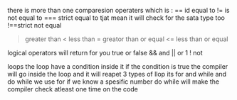 there is more than one comparesion operaters which is :
== id equal to
!= is not equal to
=== strict equal to tjat mean it will check for the sata type too
!==strict not equal
> greater than 
< less than
>= greator than or equal
<= less than or equal

logical operators will return for you true or false 
&& and
|| or 1
! not

loops 
the loop have a condition inside it if the condition is true the compiler will go inside the loop and it will reapet
3 types of llop its for and while and do while 
we use for if we know a spesific number 
do while will make the compiler check atleast one time on the code 